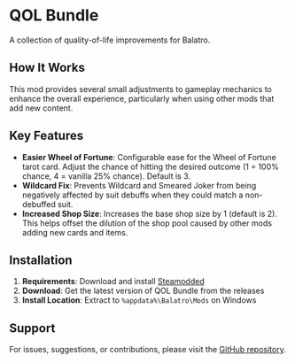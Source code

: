 # QOL Bundle

A collection of quality-of-life improvements for Balatro.

## How It Works

This mod provides several small adjustments to gameplay mechanics to enhance the overall experience, particularly when using other mods that add new content.

## Key Features

- **Easier Wheel of Fortune**: Configurable ease for the Wheel of Fortune tarot card. Adjust the chance of hitting the desired outcome (1 = 100% chance, 4 = vanilla 25% chance). Default is 3.
- **Wildcard Fix**: Prevents Wildcard and Smeared Joker from being negatively affected by suit debuffs when they could match a non-debuffed suit.
- **Increased Shop Size**: Increases the base shop size by 1 (default is 2). This helps offset the dilution of the shop pool caused by other mods adding new cards and items.

## Installation

1.  **Requirements**: Download and install [Steamodded](https://github.com/Steamodded/smods)
2.  **Download**: Get the latest version of QOL Bundle from the releases
3.  **Install Location**: Extract to `%appdata%\Balatro\Mods` on Windows

## Support

For issues, suggestions, or contributions, please visit the [GitHub repository](https://github.com/gfreitash/balatro-mods).
